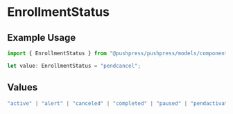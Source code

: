 # EnrollmentStatus

## Example Usage

```typescript
import { EnrollmentStatus } from "@pushpress/pushpress/models/components";

let value: EnrollmentStatus = "pendcancel";
```

## Values

```typescript
"active" | "alert" | "canceled" | "completed" | "paused" | "pendactivation" | "pendcancel"
```